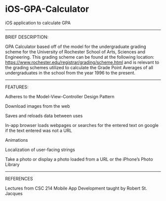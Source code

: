 # iOS-GPA-Calculator
iOS application to calculate GPA

-----

BRIEF DESCRIPTION:

GPA Calculator based off of the model for the undergraduate grading
scheme for the University of Rochester School of Arts, Sciences and
Engineering. This grading scheme can be found at the following
location: https://www.rochester.edu/registrar/grading/scheme.html and
is relevant to the grading schemes utilized to calculate the Grade
Point Averages of all undergraduates in the school from the year 1996
to the present.

-----

FEATURES:

Adheres to the Model-View-Controller Design Pattern

Download images from the web

Saves and reloads data between uses

In-app browser loads webpages or searches for the entered text on google if the text entered was not a URL

Animations

Localization of user-facing strings

Take a photo or display a photo loaded from a URL or the iPhone’s Photo Library

-----

REFERENCES

Lectures from CSC 214 Mobile App Development taught by Robert St. Jacques
